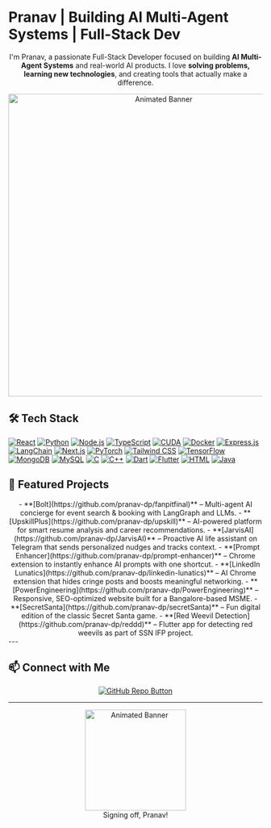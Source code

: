# Pranav | Building AI Multi-Agent Systems | Full-Stack Dev

<div align="center">

I'm Pranav, a passionate Full-Stack Developer focused on building **AI Multi-Agent Systems** and real-world AI products. I love **solving problems, learning new technologies**, and creating tools that actually make a difference. 
<!-- Animated Banner -->
<img src="https://media4.giphy.com/media/v1.Y2lkPTc5MGI3NjExZTNtb2cxdW5vcGNzZXljeDRyMjdvaW55c2xicXBudWYwNDFtenBhbiZlcD12MV9pbnRlcm5hbF9naWZfYnlfaWQmY3Q9Zw/SfXCSWdTzkZxFaEnUR/giphy.gif" width="600" alt="Animated Banner">

</div>




## 🛠️ Tech Stack

[![React](https://img.shields.io/badge/React-20232A?style=for-the-badge&logo=react&logoColor=61DAFB)](https://reactjs.org) 
[![Python](https://img.shields.io/badge/Python-3776AB?style=for-the-badge&logo=python&logoColor=white)](https://www.python.org/) 
[![Node.js](https://img.shields.io/badge/Node.js-339933?style=for-the-badge&logo=nodedotjs&logoColor=white)](https://nodejs.org/) 
[![TypeScript](https://img.shields.io/badge/TypeScript-007ACC?style=for-the-badge&logo=typescript&logoColor=white)](https://www.typescriptlang.org/) 
[![CUDA](https://img.shields.io/badge/CUDA-76B900?style=for-the-badge&logo=nvidia&logoColor=fff)]() 
[![Docker](https://img.shields.io/badge/Docker-2496ED?style=for-the-badge&logo=docker&logoColor=fff)]() 
[![Express.js](https://img.shields.io/badge/Express.js-404d59?style=for-the-badge&logo=express&logoColor=61DAFB)]() 
[![LangChain](https://img.shields.io/badge/LangChain-1c3c3c?style=for-the-badge&logo=langchain&logoColor=white)]() 
[![Next.js](https://img.shields.io/badge/Next.js-black?style=for-the-badge&logo=next.js&logoColor=white)]() 
[![PyTorch](https://img.shields.io/badge/PyTorch-ee4c2c?style=for-the-badge&logo=pytorch&logoColor=white)]() 
[![Tailwind CSS](https://img.shields.io/badge/Tailwind%20CSS-38B2AC?style=for-the-badge&logo=tailwind-css&logoColor=white)]() 
[![TensorFlow](https://img.shields.io/badge/TensorFlow-ff8f00?style=for-the-badge&logo=tensorflow&logoColor=white)]() 
[![MongoDB](https://img.shields.io/badge/MongoDB-4ea94b?style=for-the-badge&logo=mongodb&logoColor=white)]() 
[![MySQL](https://img.shields.io/badge/MySQL-4479A1?style=for-the-badge&logo=mysql&logoColor=fff)]() 
[![C](https://img.shields.io/badge/C-00599C?style=for-the-badge&logo=c&logoColor=white)]() 
[![C++](https://img.shields.io/badge/C++-00599C?style=for-the-badge&logo=c%2B%2B&logoColor=white)]() 
[![Dart](https://img.shields.io/badge/Dart-0175C2?style=for-the-badge&logo=dart&logoColor=white)]() 
[![Flutter](https://img.shields.io/badge/Flutter-02569B?style=for-the-badge&logo=flutter&logoColor=fff)]() 
[![HTML](https://img.shields.io/badge/HTML-E34F26?style=for-the-badge&logo=html5&logoColor=white)]() 
[![Java](https://img.shields.io/badge/Java-ED8B00?style=for-the-badge&logo=openjdk&logoColor=white)]() 



 


## 🚀 Featured Projects
<div align="center">
- **[Bolt](https://github.com/pranav-dp/fanpitfinal)** – Multi-agent AI concierge for event search & booking with LangGraph and LLMs.  
- **[UpskillPlus](https://github.com/pranav-dp/upskill)** – AI-powered platform for smart resume analysis and career recommendations.  
- **[JarvisAI](https://github.com/pranav-dp/JarvisAI)** – Proactive AI life assistant on Telegram that sends personalized nudges and tracks context.  
- **[Prompt Enhancer](https://github.com/pranav-dp/prompt-enhancer)** – Chrome extension to instantly enhance AI prompts with one shortcut.  
- **[LinkedIn Lunatics](https://github.com/pranav-dp/linkedin-lunatics)** – AI Chrome extension that hides cringe posts and boosts meaningful networking.  
- **[PowerEngineering](https://github.com/pranav-dp/PowerEngineering)** – Responsive, SEO-optimized website built for a Bangalore-based MSME.  
- **[SecretSanta](https://github.com/pranav-dp/secretSanta)** – Fun digital edition of the classic Secret Santa game.  
- **[Red Weevil Detection](https://github.com/pranav-dp/reddd)** – Flutter app for detecting red weevils as part of SSN IFP project.  
</div>
---

## 📫 Connect with Me

<p align="center">
<a href="https://github.com/pranav-dp" target="_blank">
    <img src="https://img.shields.io/badge/GitHub-Check%20out%20my%20repos-181717?style=for-the-badge&logo=github&logoColor=white" alt="GitHub Repo Button">
</a>
</p>

---

<div align="center">
<img src="https://media4.giphy.com/media/v1.Y2lkPTc5MGI3NjExZzRzNmdjNTI0eDlkMzlrN214eDF3anhzMTJkZWJsY24xNG5vbWtjdyZlcD12MV9pbnRlcm5hbF9naWZfYnlfaWQmY3Q9Zw/0mSbmyxpgBhNfliH1p/giphy.gif" width="200" alt="Animated Banner">
<br>
Signing off, Pranav!  
</div>
